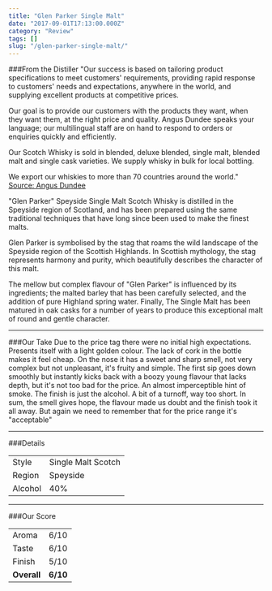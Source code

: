 ```yaml
---
title: "Glen Parker Single Malt"
date: "2017-09-01T17:13:00.000Z"
category: "Review"
tags: []
slug: "/glen-parker-single-malt/"
---
```

###From the Distiller
"Our success is based on tailoring product specifications to meet customers' requirements, providing rapid response to customers' needs and expectations, anywhere in the world, and supplying excellent products at competitive prices.

Our goal is to provide our customers with the products they want, when they want them, at the right price and quality. Angus Dundee speaks your language; our multilingual staff are on hand to respond to orders or enquiries quickly and efficiently.

Our Scotch Whisky is sold in blended, deluxe blended, single malt, blended malt and single cask varieties. We supply whisky in bulk for local bottling.

We export our whiskies to more than 70 countries around the world."
[Source: Angus Dundee](http://www.angusdundee.co.uk/ad/about-us/)

"Glen Parker" Speyside Single Malt Scotch Whisky is distilled in the Speyside region of Scotland, and has been prepared using the same traditional techniques that have long since been used to make the finest malts.

Glen Parker is symbolised by the stag that roams the wild landscape of the Speyside region of the Scottish Highlands. In Scottish mythology, the stag represents harmony and purity, which beautifully describes the character of this malt.

The mellow but complex flavour of "Glen Parker" is influenced by its ingredients; the malted barley that has been carefully selected, and the addition of pure Highland spring water. Finally, The Single Malt has been matured in oak casks for a number of years to produce this exceptional malt of round and gentle character.

---

###Our Take
Due to the price tag there were no initial high expectations. Presents itself with a light golden colour. The lack of cork in the bottle makes it feel cheap. 
On the nose it has a sweet and sharp smell, not very complex but not unpleasant, it's fruity and simple.
The first sip goes down smoothly but instantly kicks back with a boozy young flavour that lacks depth, but it's not too bad for the price. An almost imperceptible hint of smoke.
The finish is just the alcohol. A bit of a turnoff, way too short.
In sum, the smell gives hope, the flavour made us doubt and the finish took it all away. But again we need to remember that for the price range it's "acceptable"

---

###Details
<table>  
<tr>  
<td class="grey">Style</td><td>Single Malt Scotch</td>  
</tr>  
<tr>  
<td class="grey">Region</td><td>Speyside</td>  
</tr>  
<tr>  
<td class="grey">Alcohol</td><td>40%</td>  
</tr>  
</table>


---

###Our Score
<table class="score-table">  
<tr>  
<td class="grey">Aroma</td><td>6/10</td>  
</tr>  
<tr>  
<td class="grey">Taste</td><td>6/10</td>  
</tr>  
<tr>  
<td class="grey">Finish</td><td>5/10</td>  
</tr>  
<tr>  
<td class="grey"><strong>Overall</strong></td><td><strong>6/10</strong></td>  
</tr>  
</table>
    